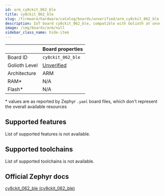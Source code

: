 ```yaml
---
id: arm_cy8ckit_062_ble
title: cy8ckit_062_ble
slug: /firmware/hardware/catalog/boards/unverified/arm_cy8ckit_062_ble
description: IoT board cy8ckit_062_ble, compatible with Golioth at unverified level.
image: /img/boards/arm/null
sidebar_class_name: hide-item
---
```


[//]: # (This is an auto-generated file, do not edit! Changes to it will be lost upon re-generation)



|                | Board properties     |
| -------------  | -------------------- |
| Board ID       | `cy8ckit_062_ble` |
| Golioth Level  | [Unverified](/firmware/hardware#unverified-boards) |
| Architecture   | ARM |
| RAM*           | N/A |
| Flash*         | N/A |

\* values are as reported by Zephyr `.yaml` board files, which don't represent the overall available resources



## Supported features

List of supported features is not available.

## Supported toolchains

List of supported toolchains is not available.

## Official Zephyr docs

[cy8ckit_062_ble (cy8ckit_062_ble)](https://docs.zephyrproject.org/latest/boards/arm/cy8ckit_062_ble/doc/index.html)
